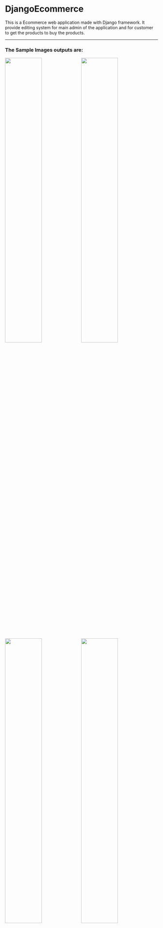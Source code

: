 # DjangoEcommerce

This is a Ecommerce web application made with Django framework. It provide editing system for main admin of the application and for customer to get the products to buy the products.

<hr>
<h3>The Sample Images outputs are:</h3>

<div class="imagesSet1">

<img src="https://user-images.githubusercontent.com/58340159/122059709-8d447200-ce0a-11eb-8190-9190bb6a5b89.png" width="49%">  <img src="https://user-images.githubusercontent.com/58340159/122059714-8ddd0880-ce0a-11eb-8920-570513400d28.png" width="49%">
  <img src="https://user-images.githubusercontent.com/58340159/122059721-8fa6cc00-ce0a-11eb-9bda-aa67b122d02b.png" width="49%">
  <img src="https://user-images.githubusercontent.com/58340159/122059727-91708f80-ce0a-11eb-9d4e-ba0e853547f0.png" width="49%">  
  <img src="https://user-images.githubusercontent.com/58340159/122059730-92092600-ce0a-11eb-9860-15a79e46d213.png" width="49%">
  <img src="https://user-images.githubusercontent.com/58340159/122059736-93d2e980-ce0a-11eb-8f10-cb67dd993089.png" width="49%">  
  <img src="https://user-images.githubusercontent.com/58340159/122059745-959cad00-ce0a-11eb-818f-429105a84581.png" width="49%">
  <img src="https://user-images.githubusercontent.com/58340159/122059748-959cad00-ce0a-11eb-97f3-ab7ff660bb17.png" width="49%">
  <img src="https://user-images.githubusercontent.com/58340159/122059752-96cdda00-ce0a-11eb-86ca-2f1c5e50e050.png" width="49%">
  <img src="https://user-images.githubusercontent.com/58340159/122059756-97ff0700-ce0a-11eb-9353-f636689dd17e.png" width="49%">
  <img src="https://user-images.githubusercontent.com/58340159/122059762-99303400-ce0a-11eb-822f-1053cc1d665c.png" width="49%">
  <img src="https://user-images.githubusercontent.com/58340159/122059767-9a616100-ce0a-11eb-9bb0-ec6c2620cb46.png" width="49%">
  <img src="https://user-images.githubusercontent.com/58340159/122059774-9af9f780-ce0a-11eb-8aa9-3e1c8a4d73b2.png" width="49%">
  <img src="https://user-images.githubusercontent.com/58340159/122059779-9b928e00-ce0a-11eb-882c-cced70df385f.png" width="49%">
  <img src="https://user-images.githubusercontent.com/58340159/122059784-9cc3bb00-ce0a-11eb-9540-f2edda4c0d01.png" width="49%">
  <img src="https://user-images.githubusercontent.com/58340159/122059792-9d5c5180-ce0a-11eb-8792-fc04f3cf7234.png" width="49%">
  <img src="https://user-images.githubusercontent.com/58340159/122059795-9e8d7e80-ce0a-11eb-8df8-b025c2d5edc0.png" width="49%">
  <img src="https://user-images.githubusercontent.com/58340159/122059799-9f261500-ce0a-11eb-8134-e0d143c2a677.png" width="49%">
  <img src="https://user-images.githubusercontent.com/58340159/122059803-9f261500-ce0a-11eb-9e50-baad5ad39ba5.png" width="49%">
  <img src="https://user-images.githubusercontent.com/58340159/122059806-9fbeab80-ce0a-11eb-8b75-04dc23ef8d59.png" width="49%">
  <img src="https://user-images.githubusercontent.com/58340159/122059807-a0574200-ce0a-11eb-8965-cfd708127837.png" width="100%">
  
</div>
  <hr>
<div class="imagesSet2">
  <img src="https://user-images.githubusercontent.com/58340159/122059810-a0efd880-ce0a-11eb-9e9c-6370e3f45541.png" width="33%"><img src="https://user-images.githubusercontent.com/58340159/122059812-a1886f00-ce0a-11eb-869f-7e0034e9fb3f.png" width="33%"><img src="https://user-images.githubusercontent.com/58340159/122059816-a2210580-ce0a-11eb-9bb7-81841a58669f.png" width="33%">
  <img src="https://user-images.githubusercontent.com/58340159/122059823-a3eac900-ce0a-11eb-8e01-1c99d3ae0b41.png" width="33%"><img src="https://user-images.githubusercontent.com/58340159/122059830-a4835f80-ce0a-11eb-9073-72fcc145d9ad.png" width="33%"><img src="https://user-images.githubusercontent.com/58340159/122059833-a5b48c80-ce0a-11eb-9ceb-4b852c540e09.png" width="33%">
  <img src="https://user-images.githubusercontent.com/58340159/122059836-a6e5b980-ce0a-11eb-9728-5dc0d491643f.png" width="100%">
</div>
  <hr>
<div class="imagesSet3">
  <img src="https://user-images.githubusercontent.com/58340159/122059839-a6e5b980-ce0a-11eb-9b9b-8870be7e20d6.png" width="49%">  <img src="https://user-images.githubusercontent.com/58340159/122059841-a77e5000-ce0a-11eb-9916-e81a0692b9a1.png" width="49%">
  <img src="https://user-images.githubusercontent.com/58340159/122059844-a816e680-ce0a-11eb-9fb6-80d8938b8b1d.png" width="49%">  <img src="https://user-images.githubusercontent.com/58340159/122059846-a8af7d00-ce0a-11eb-990c-44e3c39cbeec.png" width="49%">
  <img src="https://user-images.githubusercontent.com/58340159/122059849-a9481380-ce0a-11eb-9c80-9ab614b4a2aa.png" width="49%">  <img src="https://user-images.githubusercontent.com/58340159/122059850-a9e0aa00-ce0a-11eb-9296-fd79d8274ccf.png" width="49%">
</div>
